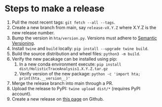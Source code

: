 # Steps to make a release
1. Pull the most recent tags: `git fetch --all --tags`.
1. Create a new branch from main, say `release-vX.Y.Z` where X.Y.Z is the new release number.
1. Bump the version in `hta/version.py`. Versions must adhere to [Semantic Versioning](https://semver.org/).
1. Install `twine` and `build` locally: `pip install --upgrade twine build`.
1. Build the source distribution and wheel files: `python3 -m build`.
1. Verify the new pacakage can be installed using pip:
    1. In a new conda environment execute: `pip install dist/HolisticTraceAnalysis1.X.Y.Z.tar.gz`
    1. Verify version of the new package: `python -c 'import hta; print(hta.__version__)'`
1. Merge the release branch into main through a PR.
1. Upload the release to PyPI: `twine upload dist/*` (requires PyPI account).
1. Create a new release on [this
  page](https://github.com/facebookresearch/HolisticTraceAnalysis/releases) on Github.
